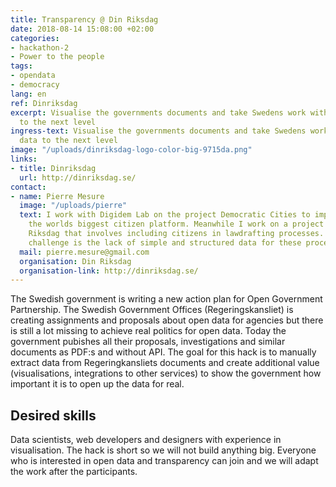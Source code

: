 ```yaml
---
title: Transparency @ Din Riksdag
date: 2018-08-14 15:08:00 +02:00
categories:
- hackathon-2
- Power to the people
tags:
- opendata
- democracy
lang: en
ref: Dinriksdag
excerpt: Visualise the governments documents and take Swedens work with open data
  to the next level
ingress-text: Visualise the governments documents and take Swedens work with open
  data to the next level
image: "/uploads/dinriksdag-logo-color-big-9715da.png"
links:
- title: Dinriksdag
  url: http://dinriksdag.se/
contact:
- name: Pierre Mesure
  image: "/uploads/pierre"
  text: I work with Digidem Lab on the project Democratic Cities to implement Consul,
    the worlds biggest citizen platform. Meanwhile I work on a project called Din
    Riksdag that involves including citizens in lawdrafting processes. A part of the
    challenge is the lack of simple and structured data for these processes.
  mail: pierre.mesure@gmail.com
  organisation: Din Riksdag
  organisation-link: http://dinriksdag.se/
---
```


The Swedish government is writing a new action plan for Open Government Partnership. The Swedish Government Offices (Regeringskansliet) is creating assignments and proposals about open data for agencies but there is still a lot missing to achieve real politics for open data. Today the government pubishes all their proposals, investigations and similar documents as PDF:s and without API. The goal for this hack is to manually extract data from Regeringkansliets documents and create additional value (visualisations, integrations to other services) to show the government how important it is to open up the data for real.

## Desired skills
Data scientists, web developers and designers with experience in visualisation. The hack is short so we will not build anything big. Everyone who is interested in open data and transparency can join and we will adapt the work after the participants.